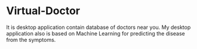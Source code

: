 # Virtual-Doctor
It is desktop application contain database of doctors near you. My desktop application also is based on Machine Learning for  predicting the disease from the symptoms.

